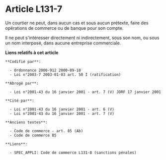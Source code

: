 # Article L131-7

Un courtier ne peut, dans aucun cas et sous aucun prétexte, faire des opérations de commerce ou de banque pour son compte.

Il ne peut s'intéresser directement ni indirectement, sous son nom, ou sous un nom interposé, dans aucune entreprise
commerciale.

**Liens relatifs à cet article**

	**Codifié par**:

	  - Ordonnance 2000-912 2000-09-18
	  - Loi n°2003-7 2003-01-03 art. 50 I (ratification)

	**Abrogé par**:

	  - Loi n°2001-43 du 16 janvier 2001 - art. 7 (V) JORF 17 janvier 2001

	**Cité par**:

	  - Loi n°2001-43 du 16 janvier 2001 - art. 6 (V)
	  - Loi n°2001-43 du 16 janvier 2001 - art. 7 (V)

	**Anciens textes**:

	  - Code de commerce - art. 85 (Ab)
	  - Code de commerce 85

	**Liens**:

	  - SPEC_APPLI: Code de commerce L131-8 (sanctions pénales)
